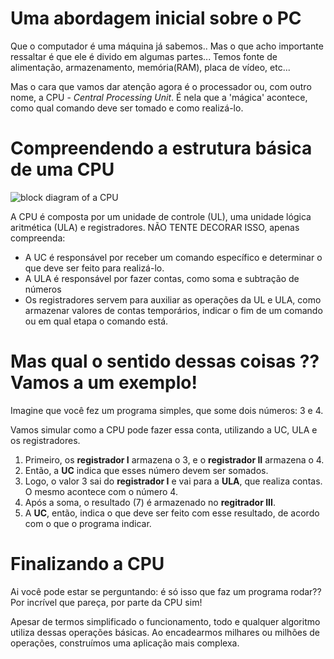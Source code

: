 # Uma abordagem inicial sobre o PC

Que o computador é uma máquina já sabemos.. Mas o que acho importante ressaltar é que ele é divido em algumas partes...
Temos fonte de alimentação, armazenamento, memória(RAM), placa de vídeo, etc...

Mas o cara que vamos dar atenção agora é o processador ou, com outro nome, a CPU - _Central Processing Unit_. É nela que a 'mágica' acontece, como qual comando deve ser tomado e como realizá-lo.

# Compreendendo a estrutura básica de uma CPU

![block diagram of a CPU](https://user-images.githubusercontent.com/67838782/159732057-d79496cd-e2f3-45e6-8bed-928bb4ffdd51.png)

A CPU é composta por um unidade de controle (UL), uma unidade lógica aritmética (ULA) e registradores.
NÃO TENTE DECORAR ISSO, apenas compreenda:

- A UC é responsável por receber um comando específico e determinar o que deve ser feito para realizá-lo.
- A ULA é responsável por fazer contas, como soma e subtração de números
- Os registradores servem para auxiliar as operações da UL e ULA, como armazenar valores de contas temporários, indicar o fim de um comando ou em qual etapa o comando está.

# Mas qual o sentido dessas coisas ?? Vamos a um exemplo!

Imagine que você fez um programa simples, que some dois números: 3 e 4.

Vamos simular como a CPU pode fazer essa conta, utilizando a UC, ULA e os registradores.

1. Primeiro, os **registrador I** armazena o 3, e o **registrador II** armazena o 4.
2. Então, a **UC** indica que esses número devem ser somados.
3. Logo, o valor 3 sai do **registrador I** e vai para a **ULA**, que realiza contas. O mesmo acontece com o número 4.
4. Após a soma, o resultado (7) é armazenado no **regitrador III**.
5. A **UC**, então, indica o que deve ser feito com esse resultado, de acordo com o que o programa indicar.

# Finalizando a CPU

Ai você pode estar se perguntando: é só isso que faz um programa rodar??
Por incrível que pareça, por parte da CPU sim!

Apesar de termos simplificado o funcionamento, todo e qualquer algoritmo utiliza dessas operações básicas. Ao encadearmos milhares ou milhões de operações, construímos uma aplicação mais complexa.
